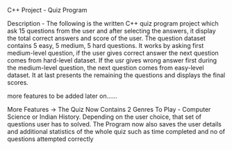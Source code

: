 C++ Project - Quiz Program

Description - The following is the written C++ quiz program project which ask 15 questions from the user and after selecting the answers, it display the total correct answers and score of the user. The question dataset contains 5 easy, 5 medium, 5 hard questions. It works by asking first medium-level question, if the user gives correct answer the next question comes from hard-level dataset. If the usr gives wrong answer first during the medium-level question, the next question comes from easy-level dataset. It at last presents the remaining the questions and displays the final scores.

more features to be added later on......

More Features -> The Quiz Now Contains 2 Genres To Play - Computer Science or Indian History. Depending on the user choice, that set of questions user has to solved. The Program now also saves the user details and additional statistics of the whole quiz such as time completed and no of questions attempted correctly




